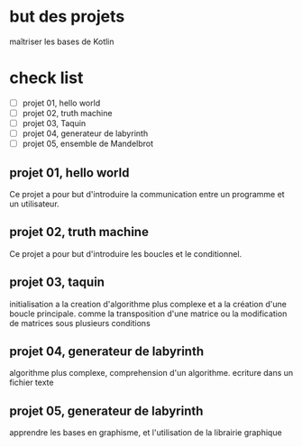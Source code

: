 # but des projets
maîtriser les bases de Kotlin

# check list
- [ ] projet 01, hello world
- [ ] projet 02, truth machine
- [ ] projet 03, Taquin
- [ ] projet 04, generateur de labyrinth
- [ ] projet 05, ensemble de Mandelbrot

## projet 01, hello world
Ce projet a pour but d'introduire la communication entre un programme et un utilisateur.

## projet 02, truth machine
Ce projet a pour but d'introduire les boucles et le conditionnel.

## projet 03, taquin
initialisation a la creation d'algorithme plus complexe et a la création d'une boucle principale. comme la transposition d'une matrice ou la modification de matrices sous plusieurs conditions

## projet 04, generateur de labyrinth
algorithme plus complexe, comprehension d'un algorithme. ecriture dans un fichier texte


## projet 05, generateur de labyrinth
apprendre les bases en graphisme, et l'utilisation de la librairie graphique
